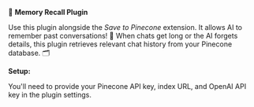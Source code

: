 🧠 **Memory Recall Plugin**

Use this plugin alongside the *Save to Pinecone* extension. It allows AI to remember past conversations! 🚀 When chats get long or the AI forgets details, this plugin retrieves relevant chat history from your Pinecone database. 🗂️

**Setup:**

You'll need to provide your Pinecone API key, index URL, and OpenAI API key in the plugin settings.
